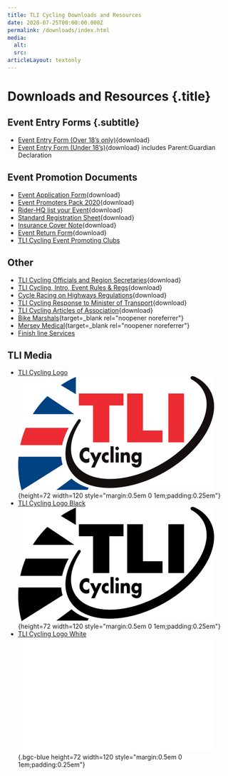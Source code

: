 ```yaml
---
title: TLI Cycling Downloads and Resources
date: 2020-07-25T00:00:00.000Z
permalink: /downloads/index.html
media:
  alt:
  src:
articleLayout: textonly
---
```


# Downloads and Resources {.title}

## Event Entry Forms {.subtitle}

* [Event Entry Form (Over 18’s only)](/u/TLICycling_Event-Entry-Form-Over-18s-only.pdf){download}
* [Event Entry Form (Under 18’s)](/u/TLICycling_Under-18-Event-Entry-Form-includes-ParentGuardian-Declaration.pdf){download} includes Parent:Guardian Declaration

## Event Promotion Documents

* [Event Application Form](/u/TLICycling_Event-Application-Form-2020.pdf){download}
* [Event Promoters Pack 2020](/u/TLICycling_Event-Promoters-Pack-2020.pdf){download}
* [Rider-HQ list your Event](/u/TLICycling_Rider-HQ-list-a-Event.pdf){download}
* [Standard Registration Sheet](/u/TLICycling_Standard-Registration-Sheet.pdf){download}
* [Insurance Cover Note](/u/TLICycling_2020-TWIMC-Letter-TLI-Cycling.pdf){download}
* [Event Return Form](/u/TLICycling_EventReturnForm-Download-2020.pdf){download}
* [TLI Cycling Event Promoting Clubs](/organising-clubs-teams/)

## Other

* [TLI Cycling Officials and Region Secretaries](/u/TLICycling_Contact-Points-2020.pdf){download}
* [TLI Cycling, Intro, Event Rules & Regs](/u/TLICycling_Event-Rules-Regs-2020.pdf){download}
* [Cycle Racing on Highways Regulations](/u/TLICycling_Cycle-Racing-on-Highways-Regulations.pdf){download}
* [TLI Cycling Response to Minister of Transport](/u/TLICycling_Response-to-Minister-of-Transport.pdf){download}
* [TLI Cycling Articles of Association](/u/TLICycling_Articles-of-Association-2017.pdf){download}
* [Bike Marshals](https://www.bikemarshals.org/){target=_blank rel="noopener noreferrer"}
* [Mersey Medical](https://www.merseymedical.co.uk/){target=_blank rel="noopener noreferrer"}
* [Finish line Services](/finish-line-services/)

## TLI Media
* [TLI Cycling Logo](/assets/img/tlicycling-logo.svg) ![TLI Cycling Logo](/assets/img/tlicycling-logo.svg){height=72 width=120 style="margin:0.5em 0 1em;padding:0.25em"}
* [TLI Cycling Logo Black](/assets/img/tlicycling-logo-black.svg) ![TLI Cycling Logo Black](/assets/img/tlicycling-logo-black.svg){height=72 width=120 style="margin:0.5em 0 1em;padding:0.25em"}
* [TLI Cycling Logo White](/assets/img/tlicycling-logo-white.svg) ![TLI Cycling Logo White](/assets/img/tlicycling-logo-white.svg){.bgc-blue height=72 width=120 style="margin:0.5em 0 1em;padding:0.25em"}
